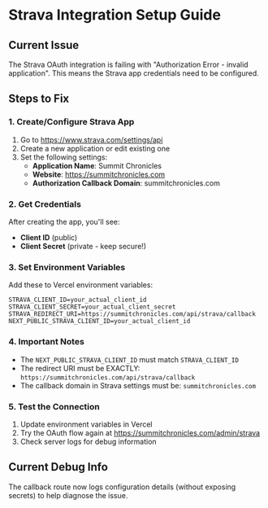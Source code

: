# Strava Integration Setup Guide

## Current Issue
The Strava OAuth integration is failing with "Authorization Error - invalid application". This means the Strava app credentials need to be configured.

## Steps to Fix

### 1. Create/Configure Strava App
1. Go to https://www.strava.com/settings/api
2. Create a new application or edit existing one
3. Set the following settings:
   - **Application Name**: Summit Chronicles
   - **Website**: https://summitchronicles.com
   - **Authorization Callback Domain**: summitchronicles.com

### 2. Get Credentials
After creating the app, you'll see:
- **Client ID** (public)
- **Client Secret** (private - keep secure!)

### 3. Set Environment Variables
Add these to Vercel environment variables:

```
STRAVA_CLIENT_ID=your_actual_client_id
STRAVA_CLIENT_SECRET=your_actual_client_secret  
STRAVA_REDIRECT_URI=https://summitchronicles.com/api/strava/callback
NEXT_PUBLIC_STRAVA_CLIENT_ID=your_actual_client_id
```

### 4. Important Notes
- The `NEXT_PUBLIC_STRAVA_CLIENT_ID` must match `STRAVA_CLIENT_ID`
- The redirect URI must be EXACTLY: `https://summitchronicles.com/api/strava/callback`
- The callback domain in Strava settings must be: `summitchronicles.com`

### 5. Test the Connection
1. Update environment variables in Vercel
2. Try the OAuth flow again at https://summitchronicles.com/admin/strava
3. Check server logs for debug information

## Current Debug Info
The callback route now logs configuration details (without exposing secrets) to help diagnose the issue.